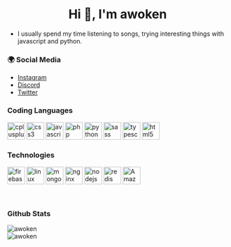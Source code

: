 <h1 align="center">Hi 👋, I'm awoken</h1>

- I usually spend my time listening to songs, trying interesting things with javascript and python.

### 🌍 Social Media

  - [Instagram](https://www.instagram.com/iawokenn)
  - [Discord](https://www.discord.com/users/355742603691687937)
  - [Twitter](https://www.twitter.com/iawokenn)

<h3>Coding Languages</h3>
<p align="left">
<img src="https://devicons.github.io/devicon/devicon.git/icons/cplusplus/cplusplus-original.svg" alt="cplusplus" width="40" height="40"/> 
<img src="https://devicons.github.io/devicon/devicon.git/icons/css3/css3-original-wordmark.svg" alt="css3" width="40" height="40"/> 
<img src="https://devicons.github.io/devicon/devicon.git/icons/javascript/javascript-original.svg" alt="javascript" width="40" height="40"/> 
<img src="https://devicons.github.io/devicon/devicon.git/icons/php/php-original.svg" alt="php" width="40" height="40"/> 
<img src="https://devicons.github.io/devicon/devicon.git/icons/python/python-original.svg" alt="python" width="40" height="40"/> 
<img src="https://devicons.github.io/devicon/devicon.git/icons/sass/sass-original.svg" alt="sass" width="40" height="40"/> 
<img src="https://devicons.github.io/devicon/devicon.git/icons/typescript/typescript-original.svg" alt="typescript" width="40" height="40"/>
<img src="https://devicons.github.io/devicon/devicon.git/icons/html5/html5-original-wordmark.svg" alt="html5" width="40" height="40"/> 
</p>

<h3>Technologies</h3>
<p align="left">
<img src="https://www.vectorlogo.zone/logos/firebase/firebase-icon.svg" alt="firebase" width="40" height="40"/> 
<img src="https://devicons.github.io/devicon/devicon.git/icons/linux/linux-original.svg" alt="linux" width="40" height="40"/> 
<img src="https://devicons.github.io/devicon/devicon.git/icons/mongodb/mongodb-original.svg" alt="mongodb" width="40" height="40"/> 
<img src="https://devicons.github.io/devicon/devicon.git/icons/nginx/nginx-original.svg" alt="nginx" width="40" height="40"/> 
<img src="https://devicons.github.io/devicon/devicon.git/icons/nodejs/nodejs-original.svg" alt="nodejs" width="40" height="40"/> 
<img src="https://devicons.github.io/devicon/devicon.git/icons/redis/redis-original.svg" alt="redis" width="40" height="40"/> 
<img src="https://devicon.dev/devicon.git/icons/amazonwebservices/amazonwebservices-original.svg" alt="Amazon Web Service" width="40" height="40"/> 
</p>
<br>
<h3>Github Stats</h3>
<p align="left">
<img align="center" src="https://github-readme-stats.vercel.app/api?username=iawoken&layout=compact" alt="awoken" />
  <br>
<img align="center" src="https://github-readme-stats.vercel.app/api/top-langs/?username=iawoken&layout=compact" alt="awoken" />
</p>
